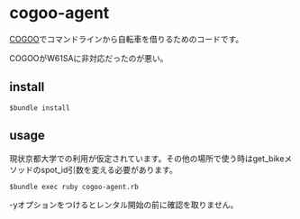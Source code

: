 cogoo-agent
===========

[COGOO](https://cogoo.jp)でコマンドラインから自転車を借りるためのコードです。

COGOOがW61SAに非対応だったのが悪い。

## install

    $bundle install

## usage
現状京都大学での利用が仮定されています。その他の場所で使う時はget\_bikeメソッドのspot\_id引数を変える必要があります。

    $bundle exec ruby cogoo-agent.rb

-yオプションをつけるとレンタル開始の前に確認を取りません。
